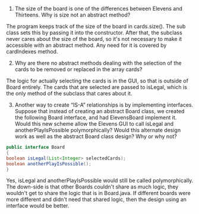 1. The size of the board is one of the differences between Elevens and Thirteens. Why is size not an
abstract method?

 The program keeps track of the size of the board in cards.size().  The sub
 class sets this by passing it into the constructor.  After that, the subclass
 never cares about the size of the board, so it's not necessary to make it
 accessible with an abstract method.  Any need for it is covered by cardIndexes
 method.

2. Why are there no abstract methods dealing with the selection of the cards to be removed or replaced
in the array cards?

 The logic for actually selecting the cards is in the GUI, so that is outside of
 Board entirely.  The cards that are selected are passed to isLegal, which is 
 the only method of the subclass that cares about it.

3. Another way to create “IS-A” relationships is by implementing interfaces. Suppose that instead of
creating an abstract Board class, we created the following Board interface, and had
ElevensBoard implement it. Would this new scheme allow the Elevens GUI to call isLegal
and anotherPlayIsPossible polymorphically? Would this alternate design work as well as
the abstract Board class design? Why or why not?
 ```java
 public interface Board
 {
 boolean isLegal(List<Integer> selectedCards);
 boolean anotherPlayIsPossible();
 }
 ``` 
 
Yes, isLegal and anotherPlayIsPossible would still be called polymorphically.
The down-side is that other Boards couldn't share as much logic, they wouldn't
get to share the logic that is in Board.java.  If different boards were more
different and didn't need that shared logic, then the design using an interface
would be better.

